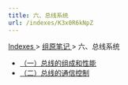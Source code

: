 ```yaml
---
title: 六、总线系统
url: /indexes/K3x0R6kNpZ
---
```


<a href="/notes408/chapters_index"> Indexes </a> > <a href="/notes408/indexes/5RoFxkg3V7"> 组原笔记 </a> > 六、总线系统

- <a href="/notes408/posts/Gnz4ondfmK"> （一）总线的组成和性能 </a>
- <a href="/notes408/posts/aG8EJ8zCVy"> （二）总线的通信控制 </a>
